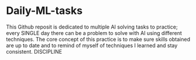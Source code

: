 # Daily-ML-tasks
This Github reposit is dedicated to multiple AI solving tasks to practice; every SINGLE day there can be a problem to solve with AI using different techniques. The core concept of this practice is to make sure skills obtained are up to date and to remind of myself of techniques I learned and stay consistent. DISCIPLINE 
